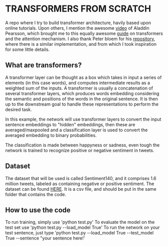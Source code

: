 # TRANSFORMERS FROM SCRATCH 

A repo where I try to build transformer architecture, havily based upon online tutorials.
Upon others, I mention the awesome [video](https://www.youtube.com/watch?v=U0s0f995w14&t=913s) of Aladdin Pearsson, which brought me to this equally awesome [guide](http://peterbloem.nl/blog/transformers) on transformers and the attention mechanism. 
I also thank Peter bloem for his [repository](https://github.com/pbloem/former), where there is a similar implementation, and from which I took inspiration for some little details. 

## What are transformers?

A transformer layer can be thought as a box which takes in input a series of elements (in this case words), and computes intermediate results as a weighted sum of the inputs. A transformer is usually a concatenation of several transformer layers, which produces words embedding considering the semantic and positions of the words in the original sentence. 
It is then up to the downstream goal to handle these representations to perform the desired task.

In this example, the network will use transformer layers to convert the input sentence embeddings to "hidden" embeddings, then these are averaged/maxpooled and a classification layer is used to convert the averaged embedding to binary probabilities. 

The classification is made between happyness or sadness, even tough the network is trained to recognize positive or negative sentiment in tweets. 

## Dataset  
The dataset that will be used is called Sentiment140, and it comprises 1.6 million tweets, labeled as containing negative or positive sentiment. 
The dataset can be found [HERE](https://www.kaggle.com/datasets/kazanova/sentiment140). It is a csv file, and should be put in the same folder that contains the code.

## How to use the code 
To run training, simply use 'python test.py'
To evaluate the model on the test set use 'python test.py --load_model True'
To run the network on your test sentence, just type 'python test.py --load_model True --test_model True --sentence "your sentence here!'


